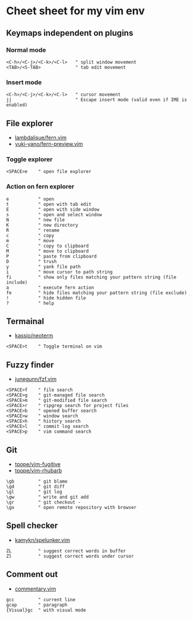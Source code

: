 # Cheet sheet for my vim env

## Keymaps independent on plugins

### Normal mode

```
<C-h>/<C-j>/<C-k>/<C-l>   " split window movement
<TAB>/<S-TAB>             " tab edit movement
```

### Insert mode 

```
<C-h>/<C-j>/<C-k>/<C-l>   " cursor movement
jj                        " Escape insert mode (valid even if IME is enabled)
```

## File explorer

- [lambdalisue/fern.vim](https://github.com/lambdalisue/fern.vim)
- [yuki-yano/fern-preview.vim](https://github.com/yuki-yano/fern-preview.vim)

### Toggle explorer

```
<SPACE>e    " open file explorer
```

### Action on fern explorer

```
e           " open
t           " open with tab edit
E           " open with side window
s           " open and select window
N           " new file
K           " new directory
R           " rename
c           " copy
m           " move
C           " copy to clipboard
M           " move to clipboard
P           " paste from clipboard
D           " trush
y           " yank file path
i           " move cursor to path string
fi          " show only files matching your pattern string (file include)
a           " execute fern action
fe          " hide files matching your pattern string (file exclude)
!           " hide hidden file
?           " help
```

## Termainal

- [kassio/neoterm](https://github.com/kassio/neoterm)

```
<SPACE>t    " Toggle terminal on vim
```

## Fuzzy finder

- [junegunn/fzf.vim](https://github.com/junegunn/fzf.vim)

```
<SPACE>f    " file search
<SPACE>g    " git-managed file search
<SPACE>m    " git-modified file search
<SPACE>r    " ripgrep search for project files
<SPACE>b    " opened buffer search
<SPACE>w    " window search
<SPACE>h    " history search
<SPACE>l    " commit log search
<SPACE>p    " vim command search
```

## Git

- [tpope/vim-fugitive](https://github.com/tpope/vim-fugitive)
- [tpope/vim-rhubarb](https://github.com/tpope/vim-rhubarb)

```
\gb         " git blame
\gd         " git diff
\gl         " git log
\gw         " write and git add
\gr         " git checkout -
\go         " open remote repository with browser
```

## Spell checker

- [kamykn/spelunker.vim](https://github.com/kamykn/spelunker.vim)

```
ZL          " suggest correct words in buffer
Zl          " suggest correct words under cursor
```

## Comment out

- [commentary.vim](https://github.com/tpope/vim-commentary)

```
gcc         " current line
gcap        " paragraph
{Visual}gc  " with visual mode
```

